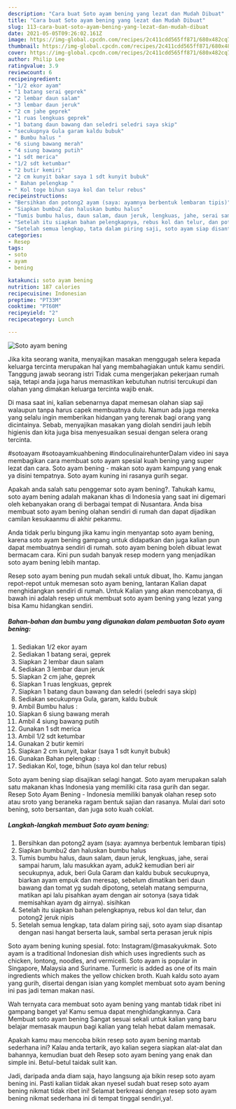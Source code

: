```yaml
---
description: "Cara buat Soto ayam bening yang lezat dan Mudah Dibuat"
title: "Cara buat Soto ayam bening yang lezat dan Mudah Dibuat"
slug: 113-cara-buat-soto-ayam-bening-yang-lezat-dan-mudah-dibuat
date: 2021-05-05T09:26:02.161Z
image: https://img-global.cpcdn.com/recipes/2c411cdd565ff871/680x482cq70/soto-ayam-bening-foto-resep-utama.jpg
thumbnail: https://img-global.cpcdn.com/recipes/2c411cdd565ff871/680x482cq70/soto-ayam-bening-foto-resep-utama.jpg
cover: https://img-global.cpcdn.com/recipes/2c411cdd565ff871/680x482cq70/soto-ayam-bening-foto-resep-utama.jpg
author: Philip Lee
ratingvalue: 3.9
reviewcount: 6
recipeingredient:
- "1/2 ekor ayam"
- "1 batang serai geprek"
- "2 lembar daun salam"
- "3 lembar daun jeruk"
- "2 cm jahe geprek"
- "1 ruas lengkuas geprek"
- "1 batang daun bawang dan seledri seledri saya skip"
- "secukupnya Gula garam kaldu bubuk"
- " Bumbu halus "
- "6 siung bawang merah"
- "4 siung bawang putih"
- "1 sdt merica"
- "1/2 sdt ketumbar"
- "2 butir kemiri"
- "2 cm kunyit bakar saya 1 sdt kunyit bubuk"
- " Bahan pelengkap "
- " Kol toge bihun saya kol dan telur rebus"
recipeinstructions:
- "Bersihkan dan potong2 ayam (saya: ayamnya berbentuk lembaran tipis)"
- "Siapkan bumbu2 dan haluskan bumbu halus"
- "Tumis bumbu halus, daun salam, daun jeruk, lengkuas, jahe, serai sampai harum, lalu masukkan ayam, aduk2 kemudian beri air secukupnya, aduk, beri Gula Garam dan kaldu bubuk secukupnya, biarkan ayam empuk dan meresap, sebelum dimatikan beri daun bawang dan tomat yg sudah dipotong, setelah matang sempurna, matikan api lalu pisahkan ayam dengan air sotonya (saya tidak memisahkan ayam dg airnya). sisihkan"
- "Setelah itu siapkan bahan pelengkapnya, rebus kol dan telur, dan potong2 jeruk nipis"
- "Setelah semua lengkap, tata dalam piring saji, soto ayam siap disantap dengan nasi hangat berserta lauk, sambal serta perasan jeruk nipis"
categories:
- Resep
tags:
- soto
- ayam
- bening

katakunci: soto ayam bening 
nutrition: 187 calories
recipecuisine: Indonesian
preptime: "PT33M"
cooktime: "PT60M"
recipeyield: "2"
recipecategory: Lunch

---
```



![Soto ayam bening](https://img-global.cpcdn.com/recipes/2c411cdd565ff871/680x482cq70/soto-ayam-bening-foto-resep-utama.jpg)

Jika kita seorang wanita, menyajikan masakan menggugah selera kepada keluarga tercinta merupakan hal yang membahagiakan untuk kamu sendiri. Tanggung jawab seorang istri Tidak cuma mengerjakan pekerjaan rumah saja, tetapi anda juga harus memastikan kebutuhan nutrisi tercukupi dan olahan yang dimakan keluarga tercinta wajib enak.

Di masa  saat ini, kalian sebenarnya dapat memesan olahan siap saji walaupun tanpa harus capek membuatnya dulu. Namun ada juga mereka yang selalu ingin memberikan hidangan yang terenak bagi orang yang dicintainya. Sebab, menyajikan masakan yang diolah sendiri jauh lebih higienis dan kita juga bisa menyesuaikan sesuai dengan selera orang tercinta. 

#sotoayam #sotoayamkuahbening #indoculinairehunterDalam video ini saya membagikan cara membuat soto ayam spesial kuah bening yang super lezat dan cara. Soto ayam bening - makan soto ayam kampung yang enak ya disini tempatnya. Soto ayam kuning ini rasanya gurih segar.

Apakah anda salah satu penggemar soto ayam bening?. Tahukah kamu, soto ayam bening adalah makanan khas di Indonesia yang saat ini digemari oleh kebanyakan orang di berbagai tempat di Nusantara. Anda bisa membuat soto ayam bening olahan sendiri di rumah dan dapat dijadikan camilan kesukaanmu di akhir pekanmu.

Anda tidak perlu bingung jika kamu ingin menyantap soto ayam bening, karena soto ayam bening gampang untuk didapatkan dan juga kalian pun dapat membuatnya sendiri di rumah. soto ayam bening boleh dibuat lewat bermacam cara. Kini pun sudah banyak resep modern yang menjadikan soto ayam bening lebih mantap.

Resep soto ayam bening pun mudah sekali untuk dibuat, lho. Kamu jangan repot-repot untuk memesan soto ayam bening, lantaran Kalian dapat menghidangkan sendiri di rumah. Untuk Kalian yang akan mencobanya, di bawah ini adalah resep untuk membuat soto ayam bening yang lezat yang bisa Kamu hidangkan sendiri.

<!--inarticleads1-->

##### Bahan-bahan dan bumbu yang digunakan dalam pembuatan Soto ayam bening:

1. Sediakan 1/2 ekor ayam
1. Sediakan 1 batang serai, geprek
1. Siapkan 2 lembar daun salam
1. Sediakan 3 lembar daun jeruk
1. Siapkan 2 cm jahe, geprek
1. Siapkan 1 ruas lengkuas, geprek
1. Siapkan 1 batang daun bawang dan seledri (seledri saya skip)
1. Sediakan secukupnya Gula, garam, kaldu bubuk
1. Ambil  Bumbu halus :
1. Siapkan 6 siung bawang merah
1. Ambil 4 siung bawang putih
1. Gunakan 1 sdt merica
1. Ambil 1/2 sdt ketumbar
1. Gunakan 2 butir kemiri
1. Siapkan 2 cm kunyit, bakar (saya 1 sdt kunyit bubuk)
1. Gunakan  Bahan pelengkap :
1. Sediakan  Kol, toge, bihun (saya kol dan telur rebus)


Soto ayam bening siap disajikan selagi hangat. Soto ayam merupakan salah satu makanan khas Indonesia yang memiliki cita rasa gurih dan segar. Resep Soto Ayam Bening - Indonesia memiliki banyak olahan resep soto atau sroto yang beraneka ragam bentuk sajian dan rasanya. Mulai dari soto bening, soto bersantan, dan juga soto kuah coklat. 

<!--inarticleads2-->

##### Langkah-langkah membuat Soto ayam bening:

1. Bersihkan dan potong2 ayam (saya: ayamnya berbentuk lembaran tipis)
1. Siapkan bumbu2 dan haluskan bumbu halus
1. Tumis bumbu halus, daun salam, daun jeruk, lengkuas, jahe, serai sampai harum, lalu masukkan ayam, aduk2 kemudian beri air secukupnya, aduk, beri Gula Garam dan kaldu bubuk secukupnya, biarkan ayam empuk dan meresap, sebelum dimatikan beri daun bawang dan tomat yg sudah dipotong, setelah matang sempurna, matikan api lalu pisahkan ayam dengan air sotonya (saya tidak memisahkan ayam dg airnya). sisihkan
1. Setelah itu siapkan bahan pelengkapnya, rebus kol dan telur, dan potong2 jeruk nipis
1. Setelah semua lengkap, tata dalam piring saji, soto ayam siap disantap dengan nasi hangat berserta lauk, sambal serta perasan jeruk nipis


Soto ayam bening kuning spesial. foto: Instagram/@masakyukmak. Soto ayam is a traditional Indonesian dish which uses ingredients such as chicken, lontong, noodles, and vermicelli. Soto ayam is popular in Singapore, Malaysia and Suriname. Turmeric is added as one of its main ingredients which makes the yellow chicken broth. Kuah kaldu soto ayam yang gurih, disertai dengan isian yang komplet membuat soto ayam bening ini pas jadi teman makan nasi. 

Wah ternyata cara membuat soto ayam bening yang mantab tidak ribet ini gampang banget ya! Kamu semua dapat menghidangkannya. Cara Membuat soto ayam bening Sangat sesuai sekali untuk kalian yang baru belajar memasak maupun bagi kalian yang telah hebat dalam memasak.

Apakah kamu mau mencoba bikin resep soto ayam bening mantab sederhana ini? Kalau anda tertarik, ayo kalian segera siapkan alat-alat dan bahannya, kemudian buat deh Resep soto ayam bening yang enak dan simple ini. Betul-betul taidak sulit kan. 

Jadi, daripada anda diam saja, hayo langsung aja bikin resep soto ayam bening ini. Pasti kalian tiidak akan nyesel sudah buat resep soto ayam bening nikmat tidak ribet ini! Selamat berkreasi dengan resep soto ayam bening nikmat sederhana ini di tempat tinggal sendiri,ya!.

